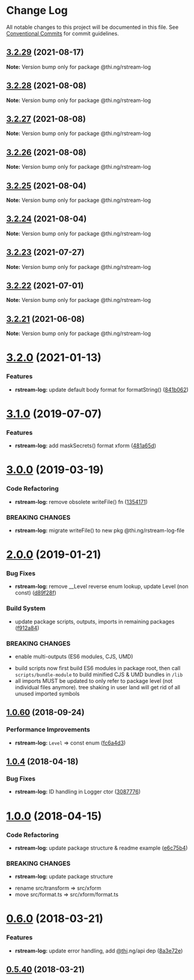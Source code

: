 # Change Log

All notable changes to this project will be documented in this file.
See [Conventional Commits](https://conventionalcommits.org) for commit guidelines.

## [3.2.29](https://github.com/thi-ng/umbrella/compare/@thi.ng/rstream-log@3.2.28...@thi.ng/rstream-log@3.2.29) (2021-08-17)

**Note:** Version bump only for package @thi.ng/rstream-log





## [3.2.28](https://github.com/thi-ng/umbrella/compare/@thi.ng/rstream-log@3.2.27...@thi.ng/rstream-log@3.2.28) (2021-08-08)

**Note:** Version bump only for package @thi.ng/rstream-log





## [3.2.27](https://github.com/thi-ng/umbrella/compare/@thi.ng/rstream-log@3.2.26...@thi.ng/rstream-log@3.2.27) (2021-08-08)

**Note:** Version bump only for package @thi.ng/rstream-log





## [3.2.26](https://github.com/thi-ng/umbrella/compare/@thi.ng/rstream-log@3.2.25...@thi.ng/rstream-log@3.2.26) (2021-08-08)

**Note:** Version bump only for package @thi.ng/rstream-log





## [3.2.25](https://github.com/thi-ng/umbrella/compare/@thi.ng/rstream-log@3.2.24...@thi.ng/rstream-log@3.2.25) (2021-08-04)

**Note:** Version bump only for package @thi.ng/rstream-log





## [3.2.24](https://github.com/thi-ng/umbrella/compare/@thi.ng/rstream-log@3.2.23...@thi.ng/rstream-log@3.2.24) (2021-08-04)

**Note:** Version bump only for package @thi.ng/rstream-log





## [3.2.23](https://github.com/thi-ng/umbrella/compare/@thi.ng/rstream-log@3.2.22...@thi.ng/rstream-log@3.2.23) (2021-07-27)

**Note:** Version bump only for package @thi.ng/rstream-log





## [3.2.22](https://github.com/thi-ng/umbrella/compare/@thi.ng/rstream-log@3.2.21...@thi.ng/rstream-log@3.2.22) (2021-07-01)

**Note:** Version bump only for package @thi.ng/rstream-log





## [3.2.21](https://github.com/thi-ng/umbrella/compare/@thi.ng/rstream-log@3.2.20...@thi.ng/rstream-log@3.2.21) (2021-06-08)

**Note:** Version bump only for package @thi.ng/rstream-log





# [3.2.0](https://github.com/thi-ng/umbrella/compare/@thi.ng/rstream-log@3.1.55...@thi.ng/rstream-log@3.2.0) (2021-01-13)


### Features

* **rstream-log:** update default body format for formatString() ([841b062](https://github.com/thi-ng/umbrella/commit/841b06271362c6941176b057d1bfab363c07d104))





# [3.1.0](https://github.com/thi-ng/umbrella/compare/@thi.ng/rstream-log@3.0.14...@thi.ng/rstream-log@3.1.0) (2019-07-07)

### Features

* **rstream-log:** add maskSecrets() format xform ([481a65d](https://github.com/thi-ng/umbrella/commit/481a65d))

# [3.0.0](https://github.com/thi-ng/umbrella/compare/@thi.ng/rstream-log@2.0.12...@thi.ng/rstream-log@3.0.0) (2019-03-19)

### Code Refactoring

* **rstream-log:** remove obsolete writeFile() fn ([1354171](https://github.com/thi-ng/umbrella/commit/1354171))

### BREAKING CHANGES

* **rstream-log:** migrate writeFile() to new pkg @thi.ng/rstream-log-file

# [2.0.0](https://github.com/thi-ng/umbrella/compare/@thi.ng/rstream-log@1.0.76...@thi.ng/rstream-log@2.0.0) (2019-01-21)

### Bug Fixes

* **rstream-log:** remove __Level reverse enum lookup, update Level (non const) ([d89f28f](https://github.com/thi-ng/umbrella/commit/d89f28f))

### Build System

* update package scripts, outputs, imports in remaining packages ([f912a84](https://github.com/thi-ng/umbrella/commit/f912a84))

### BREAKING CHANGES

* enable multi-outputs (ES6 modules, CJS, UMD)

- build scripts now first build ES6 modules in package root, then call
  `scripts/bundle-module` to build minified CJS & UMD bundles in `/lib`
- all imports MUST be updated to only refer to package level
  (not individual files anymore). tree shaking in user land will get rid of
  all unused imported symbols

<a name="1.0.60"></a>
## [1.0.60](https://github.com/thi-ng/umbrella/compare/@thi.ng/rstream-log@1.0.59...@thi.ng/rstream-log@1.0.60) (2018-09-24)

### Performance Improvements

* **rstream-log:** `Level` => const enum ([fc6a4d3](https://github.com/thi-ng/umbrella/commit/fc6a4d3))

<a name="1.0.4"></a>
## [1.0.4](https://github.com/thi-ng/umbrella/compare/@thi.ng/rstream-log@1.0.3...@thi.ng/rstream-log@1.0.4) (2018-04-18)

### Bug Fixes

* **rstream-log:** ID handling in Logger ctor ([3087776](https://github.com/thi-ng/umbrella/commit/3087776))

<a name="1.0.0"></a>
# [1.0.0](https://github.com/thi-ng/umbrella/compare/@thi.ng/rstream-log@0.6.9...@thi.ng/rstream-log@1.0.0) (2018-04-15)

### Code Refactoring

* **rstream-log:** update package structure & readme example ([e6c75b4](https://github.com/thi-ng/umbrella/commit/e6c75b4))

### BREAKING CHANGES

* **rstream-log:** update package structure

- rename src/transform => src/xform
- move src/format.ts => src/xform/format.ts

<a name="0.6.0"></a>
# [0.6.0](https://github.com/thi-ng/umbrella/compare/@thi.ng/rstream-log@0.5.40...@thi.ng/rstream-log@0.6.0) (2018-03-21)

### Features

* **rstream-log:** update error handling, add [@thi](https://github.com/thi).ng/api dep ([8a3e72e](https://github.com/thi-ng/umbrella/commit/8a3e72e))

<a name="0.5.40"></a>
## [0.5.40](https://github.com/thi-ng/umbrella/compare/@thi.ng/rstream-log@0.5.39...@thi.ng/rstream-log@0.5.40) (2018-03-21)
